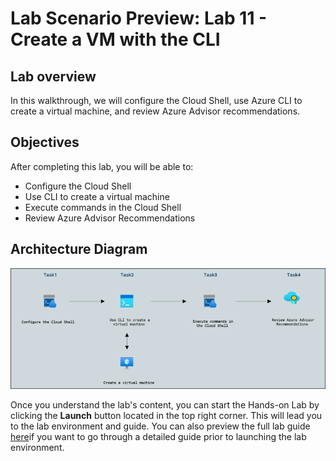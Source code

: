 # Lab Scenario Preview: Lab 11 - Create a VM with the CLI

## Lab overview

In this walkthrough, we will configure the Cloud Shell, use Azure CLI to create a virtual machine, and review Azure Advisor recommendations.

## Objectives

After completing this lab, you will be able to:

- Configure the Cloud Shell
- Use CLI to create a virtual machine
- Execute commands in the Cloud Shell
- Review Azure Advisor Recommendations

## Architecture Diagram

![](../images/az900lab11.png)

Once you understand the lab's content, you can start the Hands-on Lab by clicking the **Launch** button located in the top right corner. This will lead you to the lab environment and guide. You can also preview the full lab guide [here](https://experience.cloudlabs.ai/#/labguidepreview/b234120e-8ad5-4f10-b4fd-75f20e5518d7)if you want to go through a detailed guide prior to launching the lab environment. 